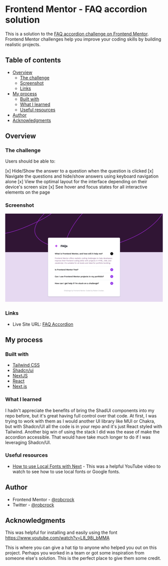 # Frontend Mentor - FAQ accordion solution

This is a solution to the [FAQ accordion challenge on Frontend Mentor](https://www.frontendmentor.io/challenges/faq-accordion-wyfFdeBwBz). Frontend Mentor challenges help you improve your coding skills by building realistic projects.

## Table of contents

- [Overview](#overview)
  - [The challenge](#the-challenge)
  - [Screenshot](#screenshot)
  - [Links](#links)
- [My process](#my-process)
  - [Built with](#built-with)
  - [What I learned](#what-i-learned)
  - [Useful resources](#useful-resources)
- [Author](#author)
- [Acknowledgments](#acknowledgments)

## Overview

### The challenge

Users should be able to:

[x] Hide/Show the answer to a question when the question is clicked
[x] Navigate the questions and hide/show answers using keyboard navigation alone
[x] View the optimal layout for the interface depending on their device's screen size
[x] See hover and focus states for all interactive elements on the page

### Screenshot

![](./public/assets/images/screenshot.png)

### Links

- Live Site URL: [FAQ Accordion](https://faq-accordion-rust.vercel.app/)

## My process

### Built with

- [Tailwind CSS](https://tailwindcss.com/)
- [Shadcn/ui](https://ui.shadcn.com/)
- [NextJS](https://nextjs.org/)
- [React](https://reactjs.org/)
- [Next.js](https://nextjs.org/)

### What I learned

I hadn't appreciate the benefits of bring the ShadUI components into my repo before, but it's great having full control over that code. At first, I was trying to work with them as I would another UI library like MUI or Chakra, but with Shadcn/UI all the code is in your repo and it's just React styled with Tailwind. Another big win of using the stack I did was the ease of make the accordion accessible. That would have take much longer to do if I was leveraging Shadcn/UI.

### Useful resources

- [How to use Local Fonts with Next](https://www.youtube.com/watch?v=L8_98i_bMMA) - This was a helpful YouTube video to watch to see how to use local fonts or Google fonts.

## Author

- Frontend Mentor - [@robcrock](https://www.frontendmentor.io/profile/robcrock)
- Twitter - [@robcrock](https://twitter.com/robcrock)

## Acknowledgments

This was helpful for installing and easily using the font https://www.youtube.com/watch?v=L8_98i_bMMA

This is where you can give a hat tip to anyone who helped you out on this project. Perhaps you worked in a team or got some inspiration from someone else's solution. This is the perfect place to give them some credit.
